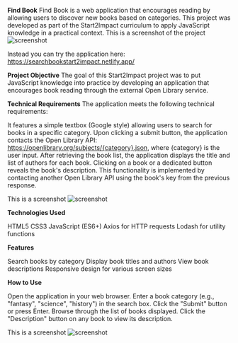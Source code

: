 **Find Book**
Find Book is a web application that encourages reading by allowing users to discover new books based on categories. This project was developed as part of the Start2Impact curriculum to apply JavaScript knowledge in a practical context.
This is a screenshot of the project ![screenshot](https://github.com/riccardogar/bookstart2im/assets/136090142/886744aa-a469-40f2-a129-417f70e7904a)

Instead you can try the application here: https://searchbookstart2impact.netlify.app/

**Project Objective**
The goal of this Start2Impact project was to put JavaScript knowledge into practice by developing an application that encourages book reading through the external Open Library service.

**Technical Requirements**
The application meets the following technical requirements:

It features a simple textbox (Google style) allowing users to search for books in a specific category.
Upon clicking a submit button, the application contacts the Open Library API: https://openlibrary.org/subjects/{category}.json, where {category} is the user input.
After retrieving the book list, the application displays the title and list of authors for each book.
Clicking on a book or a dedicated button reveals the book's description. This functionality is implemented by contacting another Open Library API using the book's key from the previous response.

This is a screenshot ![screenshot](https://github.com/riccardogar/bookstart2im/assets/136090142/886744aa-a469-40f2-a129-417f70e7904a)


**Technologies Used**

HTML5
CSS3
JavaScript (ES6+)
Axios for HTTP requests
Lodash for utility functions

**Features**

Search books by category
Display book titles and authors
View book descriptions
Responsive design for various screen sizes

**How to Use**

Open the application in your web browser.
Enter a book category (e.g., "fantasy", "science", "history") in the search box.
Click the "Submit" button or press Enter.
Browse through the list of books displayed.
Click the "Description" button on any book to view its description.

This is a screenshot ![screenshot](https://github.com/riccardogar/bookstart2im/assets/136090142/886744aa-a469-40f2-a129-417f70e7904a)
